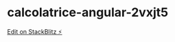 # calcolatrice-angular-2vxjt5

[Edit on StackBlitz ⚡️](https://stackblitz.com/edit/calcolatrice-angular-2vxjt5)
